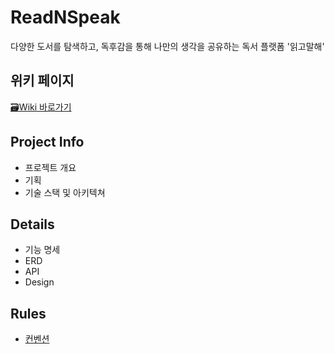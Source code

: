 # ReadNSpeak
다양한 도서를 탐색하고, 독후감을 통해 나만의 생각을 공유하는 독서 플랫폼 '읽고말해'

## 위키 페이지
[🗃️Wiki 바로가기](https://github.com/IIINHWAA/ReadNSpeak/wiki)

## Project Info
- 프로젝트 개요
- 기획
- 기술 스택 및 아키텍쳐

## Details
- 기능 명세
- ERD
- API
- Design

## Rules
- [컨벤션](https://github.com/IIINHWAA/ReadNSpeak/wiki/%EC%BB%A8%EB%B2%A4%EC%85%98)
